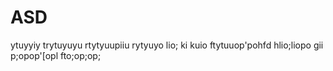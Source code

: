 # ASD
ytuyyiy
trytuyuyu
rtytyuupiiu
rytyuyo
lio;
ki
kuio
ftytuuop'pohfd
hlio;liopo
gii
p;opop'[opl
fto;op;op;

